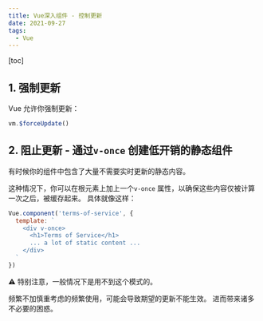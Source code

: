 ```yaml
---
title: Vue深入组件 - 控制更新
date: 2021-09-27
tags:
  - Vue
---
```


[toc]

## 1. 强制更新

Vue 允许你强制更新：

```javascript
vm.$forceUpdate()
```

## 2. 阻止更新 - 通过`v-once` 创建低开销的静态组件

有时候你的组件中包含了大量不需要实时更新的静态内容。

这种情况下，你可以在根元素上加上一个`v-once` 属性，以确保这些内容仅被计算一次之后，被缓存起来。 具体就像这样：

```javascript
Vue.component('terms-of-service', {
  template: `
    <div v-once>
      <h1>Terms of Service</h1>
      ... a lot of static content ...
    </div>
  `
})
```

:warning: 特别注意，一般情况下是用不到这个模式的。

频繁不加慎重考虑的频繁使用，可能会导致期望的更新不能生效。 进而带来诸多不必要的困惑。
